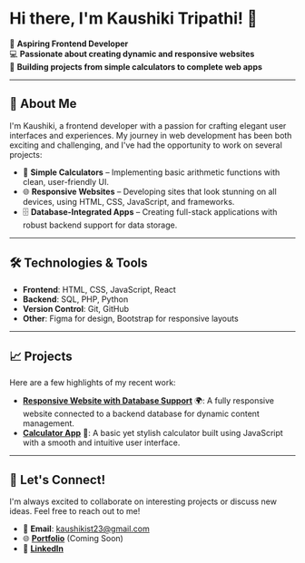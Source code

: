 # Hi there, I'm Kaushiki Tripathi! 👋

🎨 **Aspiring Frontend Developer** <br>
💻 **Passionate about creating dynamic and responsive websites** <br>
🚀 **Building projects from simple calculators to complete web apps** <br>

---

## 🌟 About Me

I'm Kaushiki, a frontend developer with a passion for crafting elegant user interfaces and experiences. My journey in web development has been both exciting and challenging, and I've had the opportunity to work on several projects:

- 🧮 **Simple Calculators** – Implementing basic arithmetic functions with clean, user-friendly UI.
- 🌐 **Responsive Websites** – Developing sites that look stunning on all devices, using HTML, CSS, JavaScript, and frameworks.
- 🗄️ **Database-Integrated Apps** – Creating full-stack applications with robust backend support for data storage.

---

## 🛠️ Technologies & Tools

- **Frontend**: HTML, CSS, JavaScript, React
- **Backend**: SQL, PHP, Python
- **Version Control**: Git, GitHub
- **Other**: Figma for design, Bootstrap for responsive layouts

---

## 📈 Projects

Here are a few highlights of my recent work:

- **[Responsive Website with Database Support](#)** 🌍: A fully responsive website connected to a backend database for dynamic content management.
- **[Calculator App](#)** 🧮: A basic yet stylish calculator built using JavaScript with a smooth and intuitive user interface.

---

## 🚀 Let's Connect!

I'm always excited to collaborate on interesting projects or discuss new ideas. Feel free to reach out to me!

- 💌 **Email**: kaushikist23@gmail.com
- 🌐 [**Portfolio**](#) (Coming Soon)
- 💼 [**LinkedIn**](#)
